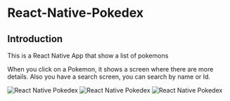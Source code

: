 # React-Native-Pokedex

## Introduction
This is a React Native App that show a list of pokemons

When you click on a Pokemon, it shows a screen where there are more details.
Also you have a search screen, you can search by name or Id.

![React Native Pokedex](https://res.cloudinary.com/drcq2kx3u/image/upload/v1623611635/GitHub/React-Native-Pokedex/pokemon_screen_ekfkph.jpg)
![React Native Pokedex](https://res.cloudinary.com/drcq2kx3u/image/upload/v1623611635/GitHub/React-Native-Pokedex/detailscreen_fuas0v.jpg)
![React Native Pokedex](https://res.cloudinary.com/drcq2kx3u/image/upload/v1623611635/GitHub/React-Native-Pokedex/searchScreen_ycotfr.jpg)
